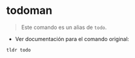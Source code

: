 # todoman

> Este comando es un alias de `todo`.

- Ver documentación para el comando original:

`tldr todo`
